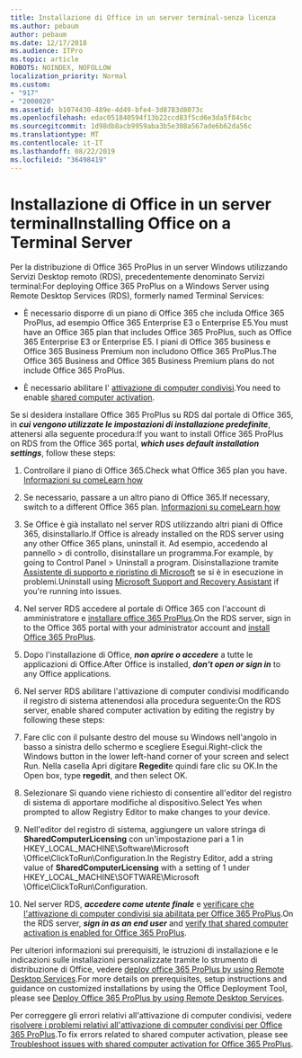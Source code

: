 ```yaml
---
title: Installazione di Office in un server terminal-senza licenza
ms.author: pebaum
author: pebaum
ms.date: 12/17/2018
ms.audience: ITPro
ms.topic: article
ROBOTS: NOINDEX, NOFOLLOW
localization_priority: Normal
ms.custom:
- "917"
- "2000020"
ms.assetid: b1074430-489e-4d49-bfe4-3d8783d8073c
ms.openlocfilehash: edac051840594f13b22ccd83f5cd6e3da5f84cbc
ms.sourcegitcommit: 1d98db8acb9959aba3b5e308a567ade6b62da56c
ms.translationtype: MT
ms.contentlocale: it-IT
ms.lasthandoff: 08/22/2019
ms.locfileid: "36498419"
---
```

# <a name="installing-office-on-a-terminal-server"></a><span data-ttu-id="7c9e8-102">Installazione di Office in un server terminal</span><span class="sxs-lookup"><span data-stu-id="7c9e8-102">Installing Office on a Terminal Server</span></span>

<span data-ttu-id="7c9e8-103">Per la distribuzione di Office 365 ProPlus in un server Windows utilizzando Servizi Desktop remoto (RDS), precedentemente denominato Servizi terminal:</span><span class="sxs-lookup"><span data-stu-id="7c9e8-103">For deploying Office 365 ProPlus on a Windows Server using Remote Desktop Services (RDS), formerly named Terminal Services:</span></span>
  
- <span data-ttu-id="7c9e8-104">È necessario disporre di un piano di Office 365 che includa Office 365 ProPlus, ad esempio Office 365 Enterprise E3 o Enterprise E5.</span><span class="sxs-lookup"><span data-stu-id="7c9e8-104">You must have an Office 365 plan that includes Office 365 ProPlus, such as Office 365 Enterprise E3 or Enterprise E5.</span></span> <span data-ttu-id="7c9e8-105">I piani di Office 365 business e Office 365 Business Premium non includono Office 365 ProPlus.</span><span class="sxs-lookup"><span data-stu-id="7c9e8-105">The Office 365 Business and Office 365 Business Premium plans do not include Office 365 ProPlus.</span></span>

- <span data-ttu-id="7c9e8-106">È necessario abilitare l' [attivazione di computer condivisi](https://docs.microsoft.com/DeployOffice/overview-of-shared-computer-activation-for-office-365-proplus).</span><span class="sxs-lookup"><span data-stu-id="7c9e8-106">You need to enable [shared computer activation](https://docs.microsoft.com/DeployOffice/overview-of-shared-computer-activation-for-office-365-proplus).</span></span>

<span data-ttu-id="7c9e8-107">Se si desidera installare Office 365 ProPlus su RDS dal portale di Office 365, in ***cui vengono utilizzate le impostazioni di installazione predefinite***, attenersi alla seguente procedura:</span><span class="sxs-lookup"><span data-stu-id="7c9e8-107">If you want to install Office 365 ProPlus on RDS from the Office 365 portal, ***which uses default installation settings***, follow these steps:</span></span>
  
1. <span data-ttu-id="7c9e8-108">Controllare il piano di Office 365.</span><span class="sxs-lookup"><span data-stu-id="7c9e8-108">Check what Office 365 plan you have.</span></span> [<span data-ttu-id="7c9e8-109">Informazioni su come</span><span class="sxs-lookup"><span data-stu-id="7c9e8-109">Learn how</span></span>](https://docs.microsoft.com/office365/admin/admin-overview/what-subscription-do-i-have)

2. <span data-ttu-id="7c9e8-110">Se necessario, passare a un altro piano di Office 365.</span><span class="sxs-lookup"><span data-stu-id="7c9e8-110">If necessary, switch to a different Office 365 plan.</span></span> [<span data-ttu-id="7c9e8-111">Informazioni su come</span><span class="sxs-lookup"><span data-stu-id="7c9e8-111">Learn how</span></span>](https://docs.microsoft.com/office365/admin/subscriptions-and-billing/switch-to-a-different-plan)

3. <span data-ttu-id="7c9e8-112">Se Office è già installato nel server RDS utilizzando altri piani di Office 365, disinstallarlo.</span><span class="sxs-lookup"><span data-stu-id="7c9e8-112">If Office is already installed on the RDS server using any other Office 365 plans, uninstall it.</span></span> <span data-ttu-id="7c9e8-113">Ad esempio, accedendo al pannello \> di controllo, disinstallare un programma.</span><span class="sxs-lookup"><span data-stu-id="7c9e8-113">For example, by going to Control Panel \> Uninstall a program.</span></span> <span data-ttu-id="7c9e8-114">Disinstallazione tramite [Assistente di supporto e ripristino di Microsoft](https://aka.ms/SARA-OfficeUninstall-Alchemy) se si è in esecuzione in problemi.</span><span class="sxs-lookup"><span data-stu-id="7c9e8-114">Uninstall using [Microsoft Support and Recovery Assistant](https://aka.ms/SARA-OfficeUninstall-Alchemy) if you're running into issues.</span></span>

4. <span data-ttu-id="7c9e8-115">Nel server RDS accedere al portale di Office 365 con l'account di amministratore e [installare office 365 ProPlus](https://portal.office.com/OLS/MySoftware.aspx).</span><span class="sxs-lookup"><span data-stu-id="7c9e8-115">On the RDS server, sign in to the Office 365 portal with your administrator account and [install Office 365 ProPlus](https://portal.office.com/OLS/MySoftware.aspx).</span></span>

5. <span data-ttu-id="7c9e8-116">Dopo l'installazione di Office, ***non aprire o accedere*** a tutte le applicazioni di Office.</span><span class="sxs-lookup"><span data-stu-id="7c9e8-116">After Office is installed, ***don't open or sign in*** to any Office applications.</span></span>

6. <span data-ttu-id="7c9e8-117">Nel server RDS abilitare l'attivazione di computer condivisi modificando il registro di sistema attenendosi alla procedura seguente:</span><span class="sxs-lookup"><span data-stu-id="7c9e8-117">On the RDS server, enable shared computer activation by editing the registry by following these steps:</span></span>

1. <span data-ttu-id="7c9e8-118">Fare clic con il pulsante destro del mouse su Windows nell'angolo in basso a sinistra dello schermo e scegliere Esegui.</span><span class="sxs-lookup"><span data-stu-id="7c9e8-118">Right-click the Windows button in the lower left-hand corner of your screen and select Run.</span></span> <span data-ttu-id="7c9e8-119">Nella casella Apri digitare **Regedit**e quindi fare clic su OK.</span><span class="sxs-lookup"><span data-stu-id="7c9e8-119">In the Open box, type **regedit**, and then select OK.</span></span>

2. <span data-ttu-id="7c9e8-120">Selezionare Sì quando viene richiesto di consentire all'editor del registro di sistema di apportare modifiche al dispositivo.</span><span class="sxs-lookup"><span data-stu-id="7c9e8-120">Select Yes when prompted to allow Registry Editor to make changes to your device.</span></span>

3. <span data-ttu-id="7c9e8-121">Nell'editor del registro di sistema, aggiungere un valore stringa di **SharedComputerLicensing** con un'impostazione pari a 1 in HKEY_LOCAL_MACHINE\Software\Microsoft \Office\ClickToRun\Configuration.</span><span class="sxs-lookup"><span data-stu-id="7c9e8-121">In the Registry Editor, add a string value of **SharedComputerLicensing** with a setting of 1 under HKEY_LOCAL_MACHINE\SOFTWARE\Microsoft \Office\ClickToRun\Configuration.</span></span>

7. <span data-ttu-id="7c9e8-122">Nel server RDS, ***accedere come utente finale*** e [verificare che l'attivazione di computer condivisi sia abilitata per Office 365 ProPlus](https://docs.microsoft.com/DeployOffice/troubleshoot-issues-with-shared-computer-activation-for-office-365-proplus#verify-that-activation-for-office-365-proplus-succeeded).</span><span class="sxs-lookup"><span data-stu-id="7c9e8-122">On the RDS server, ***sign in as an end user*** and [verify that shared computer activation is enabled for Office 365 ProPlus](https://docs.microsoft.com/DeployOffice/troubleshoot-issues-with-shared-computer-activation-for-office-365-proplus#verify-that-activation-for-office-365-proplus-succeeded).</span></span>

<span data-ttu-id="7c9e8-123">Per ulteriori informazioni sui prerequisiti, le istruzioni di installazione e le indicazioni sulle installazioni personalizzate tramite lo strumento di distribuzione di Office, vedere [deploy office 365 ProPlus by using Remote Desktop Services](https://docs.microsoft.com/DeployOffice/deploy-office-365-proplus-by-using-remote-desktop-services).</span><span class="sxs-lookup"><span data-stu-id="7c9e8-123">For more details on prerequisites, setup instructions and guidance on customized installations by using the Office Deployment Tool, please see [Deploy Office 365 ProPlus by using Remote Desktop Services](https://docs.microsoft.com/DeployOffice/deploy-office-365-proplus-by-using-remote-desktop-services).</span></span>
  
<span data-ttu-id="7c9e8-124">Per correggere gli errori relativi all'attivazione di computer condivisi, vedere [risolvere i problemi relativi all'attivazione di computer condivisi per Office 365 ProPlus](https://docs.microsoft.com/DeployOffice/troubleshoot-issues-with-shared-computer-activation-for-office-365-proplus).</span><span class="sxs-lookup"><span data-stu-id="7c9e8-124">To fix errors related to shared computer activation, please see [Troubleshoot issues with shared computer activation for Office 365 ProPlus](https://docs.microsoft.com/DeployOffice/troubleshoot-issues-with-shared-computer-activation-for-office-365-proplus).</span></span>
  